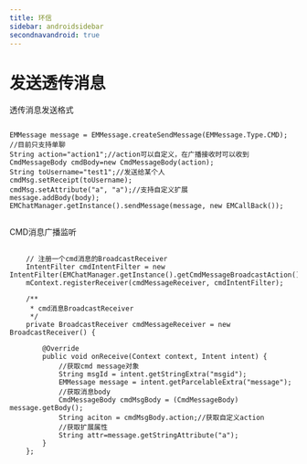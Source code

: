 ```yaml
---
title: 环信
sidebar: androidsidebar
secondnavandroid: true
---
```


# 发送透传消息


透传消息发送格式

<pre class="hll"><code class="language-java">
EMMessage message = EMMessage.createSendMessage(EMMessage.Type.CMD);
//目前只支持单聊
String action="action1";//action可以自定义，在广播接收时可以收到
CmdMessageBody cmdBody=new CmdMessageBody(action);
String toUsername="test1";//发送给某个人
cmdMsg.setReceipt(toUsername);
cmdMsg.setAttribute("a", "a");//支持自定义扩展
message.addBody(body); 
EMChatManager.getInstance().sendMessage(message, new EMCallBack());
 
</code></pre>

CMD消息广播监听

<pre class="hll"><code class="language-java">
    // 注册一个cmd消息的BroadcastReceiver
	IntentFilter cmdIntentFilter = new IntentFilter(EMChatManager.getInstance().getCmdMessageBroadcastAction());
	mContext.registerReceiver(cmdMessageReceiver, cmdIntentFilter);
	
    /**
	 * cmd消息BroadcastReceiver
	 */
	private BroadcastReceiver cmdMessageReceiver = new BroadcastReceiver() {

		@Override
		public void onReceive(Context context, Intent intent) {
			//获取cmd message对象
			String msgId = intent.getStringExtra("msgid");
			EMMessage message = intent.getParcelableExtra("message");
			//获取消息body
			CmdMessageBody cmdMsgBody = (CmdMessageBody) message.getBody();
			String aciton = cmdMsgBody.action;//获取自定义action
			//获取扩展属性
			String attr=message.getStringAttribute("a");
		}
	};
	
</code></pre>


